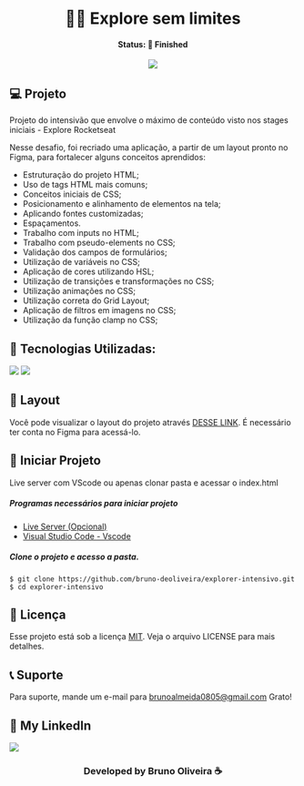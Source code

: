 <h1 align="center"> 👨‍🚀 Explore sem limites </h1>
<h4 align="center"> Status: 🚀 Finished </h4>

<p align="center">
  <img src="https://github.com/bruno-deoliveira/explorer-intensivo/assets/109918729/44e6af85-10d0-4008-b673-1e3eed3cd901"
</p>


## 💻 Projeto
Projeto do intensivão que envolve o máximo de conteúdo visto nos stages iniciais - Explore Rocketseat

Nesse desafio, foi recriado uma aplicação, a partir de um layout pronto no Figma, para fortalecer alguns conceitos aprendidos:
- Estruturação do projeto HTML;
- Uso de tags HTML mais comuns;
- Conceitos iniciais de CSS;
- Posicionamento e alinhamento de elementos na tela;
- Aplicando fontes customizadas;
- Espaçamentos.
- Trabalho com inputs no HTML;
- Trabalho com pseudo-elements no CSS;
- Validação dos campos de formulários;
- Utilização de variáveis no CSS;
- Aplicação de cores utilizando HSL;
- Utilização de transições e transformações no CSS;
- Utilização animações no CSS;
- Utilização correta do Grid Layout;
- Aplicação de filtros em imagens no CSS;
- Utilização da função clamp no CSS;

## 🚀 Tecnologias Utilizadas:
<div>
  <img src="https://img.shields.io/badge/HTML5-E34F26?style=for-the-badge&logo=html5&logoColor=white"/>
  <img src="https://img.shields.io/badge/CSS3-1572B6?style=for-the-badge&logo=css3&logoColor=white"/>
</div>

## 🔖 Layout
Você pode visualizar o layout do projeto através [DESSE LINK](https://www.figma.com/file/dYGPFjTKLDt0NiO8TF0lvT/Explore-sem-limites-(Copy)?type=design&node-id=0-1&mode=design&t=CBzZ0CCCkEzgCxLp-0). É necessário ter conta no Figma para acessá-lo.

## 💾 Iniciar Projeto
Live server com VScode ou apenas clonar pasta e acessar o index.html
<h5> Programas necessários para iniciar projeto </h5>

- [Live Server (Opcional)](https://marketplace.visualstudio.com/items?itemName=ritwickdey.LiveServer)
- [Visual Studio Code - Vscode](https://code.visualstudio.com/)

<h5> Clone o projeto e acesso a pasta. </h5>

```
$ git clone https://github.com/bruno-deoliveira/explorer-intensivo.git
$ cd explorer-intensivo
```
## 📝 Licença
Esse projeto está sob a licença [MIT](). Veja o arquivo LICENSE para mais detalhes.

## 📞 Suporte
Para suporte, mande um e-mail para brunoalmeida0805@gmail.com Grato!

## 🔎 My LinkedIn 
<a href="https://www.linkedin.com/in/bruno-almeida-deoliveira"><img src="https://img.shields.io/badge/LinkedIn-0077B5?style=for-the-badge&logo=linkedin&logoColor=white"/></a>

<h3 align="center">Developed by Bruno Oliveira ☕</h3>

